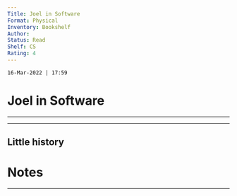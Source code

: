 ```yaml
---
Title: Joel in Software
Format: Physical
Inventory: Bookshelf
Author: 
Status: Read
Shelf: CS
Rating: 4
---
```

`16-Mar-2022 | 17:59`

# Joel in Software
---


---

## Little history




# Notes 
---


